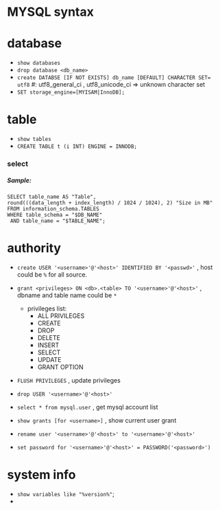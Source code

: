 # MYSQL syntax

# database
- `show databases`
- `drop database <db_name>`
- `create DATABSE [IF NOT EXISTS] db_name [DEFAULT] CHARACTER SET= utf8`
#: utf8_general_ci , utf8_unicode_ci => unknown character set
- `SET storage_engine=[MYISAM|InnoDB];`

# table
- `show tables`
- `CREATE TABLE t (i INT) ENGINE = INNODB;`


### select

##### Sample:
```
SELECT table_name AS "Table",
round(((data_length + index_length) / 1024 / 1024), 2) "Size in MB"
FROM information_schema.TABLES
WHERE table_schema = "$DB_NAME"
 AND table_name = "$TABLE_NAME";
```

# authority
- `create USER '<username>'@'<host>' IDENTIFIED BY '<passwd>'` , host could be `%` for all source.
- `grant <privileges> ON <db>.<table> TO '<username>'@'<host>'` , dbname and table name could be `*`
    + privileges list:
        + ALL PRIVILEGES
        + CREATE
        + DROP
        + DELETE
        + INSERT
        + SELECT
        + UPDATE
        + GRANT OPTION
- `FLUSH PRIVILEGES` , update privileges
- `drop USER '<username>'@'<host>' `

- `select * from mysql.user` , get mysql account list
- `show grants [for <username>]` , show current user grant
- `rename user '<username>'@'<host>' to '<username>'@'<host>'`
- `set password for '<username>'@'<host>' = PASSWORD('<password>')`


# system info
- `show variables like "%version%"`;
- 